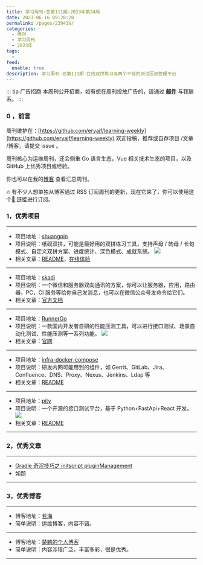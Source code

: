 ```yaml
---
title: 学习周刊-总第111期-2023年第24周
date: 2023-06-16 09:28:28
permalink: /pages/23943e/
categories:
  - 周刊
  - 学习周刊
  - 2023年
tags:
  -
feed:
  enable: true
description: 学习周刊-总第111期-在线双拼练习与两个不错的测试压测管理平台
---
```


::: tip 广告招商
本周刊公开招商，如有想在周刊投放广告的，请通过 **[邮件](mailto:eryajf@163.com)** 与我联系。
:::

### 0 ，前言

周刊维护在：[https://github.com/eryajf/learning-weekly](https://github.com/eryajf/learning-weekly) 欢迎投稿，推荐或自荐项目 /文章 /博客，请提交 issue 。

周刊核心为运维周刊，还会侧重 Go 语言生态，Vue 相关技术生态的项目，以及 GitHub 上优秀项目或经验。

你也可以在我的[博客](http://fsvip.gitee.io/hexo-theme-fluid//learning-weekly/) 查看汇总周刊。

🔥 有不少人想单独从博客通过 RSS 订阅周刊的更新，现在它来了，你可以使用这个[🔗 链接](http://fsvip.gitee.io/hexo-theme-fluid//learning-weekly.xml)进行订阅。

### 1，优秀项目

---

- 项目地址：[shuangpin](https://github.com/Yidadaa/shuangpin)
- 项目说明：纸砚双拼，可能是最好用的双拼练习工具，支持声母 / 韵母 / 长句模式、自定义双拼方案、进度统计、深色模式、成就系统。
  ![](http://t.eryajf.net/imgs/2023/05/9fbd0d3d20689b58.png)
- 相关文章：[README](https://github.com/Yidadaa/shuangpin#readme)，[在线体验](https://blog.simplenaive.cn/shuangpin)

---

- 项目地址：[skadi](https://github.com/hack-fan/skadi/)
- 项目说明：一个微信和服务器双向通讯的方案，你可以让服务器，应用，路由器，PC，CI 服务等给你自己发消息，也可以在微信公众号发命令给它们。
- 相关文章：[官方文档](https://letserver.run/)

---

- 项目地址：[RunnerGo](https://github.com/Runner-Go-Team/runnerGo)
- 项目说明：一款国内开发者自研的性能压测工具，可以进行接口测试、场景自动化测试、性能压测等一系列功能。
  ![](http://t.eryajf.net/imgs/2023/05/b6f8cd4fad5f2061.jpg)
- 相关文章：[官网](https://www.runnergo.com/)

---

- 项目地址：[infra-docker-compose](https://github.com/get-set/infra-docker-compose)
- 项目说明：研发内网可能用到的组件，如 Gerrit、GitLab、Jira、Confluence、DNS、Proxy、Nexus、Jenkins、Ldap 等
- 相关文章：[README](https://github.com/get-set/infra-docker-compose#readme)

---

- 项目地址：[pity](https://github.com/wuranxu/pity)
- 项目说明：一个开源的接口测试平台，基于 Python+FastApi+React 开发。
  ![](http://t.eryajf.net/imgs/2023/05/69eadd1cb293efdd.png)
- 相关文章：[README](https://github.com/wuranxu/pity#readme)

---

### 2，优秀文章

---

- [Gradle 奇淫技巧之 initscript pluginManagement](https://juejin.cn/post/7075671230468063239)
- 如题

---

### 3，优秀博客

---

- 博客地址：[若海](https://www.rehiy.com/)
- 简单说明：运维博客，内容不错。

---

- 博客地址：[楚鹏的个人博客](https://chupeng130.gitee.io/)
- 简单说明：内容涉猎广泛，丰富多彩，很是优秀。

---
